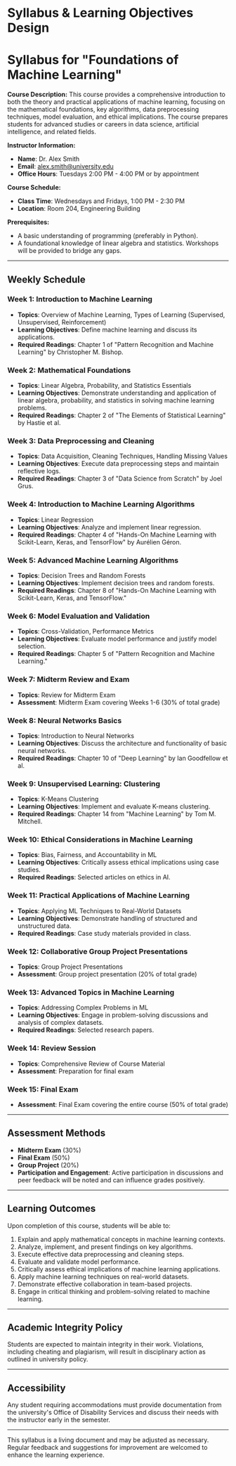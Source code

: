 Syllabus & Learning Objectives Design
=====================================

# Syllabus for "Foundations of Machine Learning"

**Course Description:**
This course provides a comprehensive introduction to both the theory and practical applications of machine learning, focusing on the mathematical foundations, key algorithms, data preprocessing techniques, model evaluation, and ethical implications. The course prepares students for advanced studies or careers in data science, artificial intelligence, and related fields.

**Instructor Information:**
- **Name**: Dr. Alex Smith
- **Email**: alex.smith@university.edu
- **Office Hours**: Tuesdays 2:00 PM - 4:00 PM or by appointment

**Course Schedule:**
- **Class Time**: Wednesdays and Fridays, 1:00 PM - 2:30 PM
- **Location**: Room 204, Engineering Building

**Prerequisites:**
- A basic understanding of programming (preferably in Python).
- A foundational knowledge of linear algebra and statistics. Workshops will be provided to bridge any gaps.

---

## Weekly Schedule

### Week 1: Introduction to Machine Learning
- **Topics**: Overview of Machine Learning, Types of Learning (Supervised, Unsupervised, Reinforcement)
- **Learning Objectives**: Define machine learning and discuss its applications.
- **Required Readings**: Chapter 1 of "Pattern Recognition and Machine Learning" by Christopher M. Bishop.

### Week 2: Mathematical Foundations
- **Topics**: Linear Algebra, Probability, and Statistics Essentials
- **Learning Objectives**: Demonstrate understanding and application of linear algebra, probability, and statistics in solving machine learning problems.
- **Required Readings**: Chapter 2 of "The Elements of Statistical Learning" by Hastie et al.

### Week 3: Data Preprocessing and Cleaning
- **Topics**: Data Acquisition, Cleaning Techniques, Handling Missing Values
- **Learning Objectives**: Execute data preprocessing steps and maintain reflective logs.
- **Required Readings**: Chapter 3 of "Data Science from Scratch" by Joel Grus.

### Week 4: Introduction to Machine Learning Algorithms
- **Topics**: Linear Regression
- **Learning Objectives**: Analyze and implement linear regression.
- **Required Readings**: Chapter 4 of "Hands-On Machine Learning with Scikit-Learn, Keras, and TensorFlow" by Aurélien Géron.

### Week 5: Advanced Machine Learning Algorithms
- **Topics**: Decision Trees and Random Forests
- **Learning Objectives**: Implement decision trees and random forests.
- **Required Readings**: Chapter 8 of "Hands-On Machine Learning with Scikit-Learn, Keras, and TensorFlow."

### Week 6: Model Evaluation and Validation
- **Topics**: Cross-Validation, Performance Metrics
- **Learning Objectives**: Evaluate model performance and justify model selection.
- **Required Readings**: Chapter 5 of "Pattern Recognition and Machine Learning."

### Week 7: Midterm Review and Exam
- **Topics**: Review for Midterm Exam
- **Assessment**: Midterm Exam covering Weeks 1-6 (30% of total grade)

### Week 8: Neural Networks Basics
- **Topics**: Introduction to Neural Networks
- **Learning Objectives**: Discuss the architecture and functionality of basic neural networks.
- **Required Readings**: Chapter 10 of "Deep Learning" by Ian Goodfellow et al.

### Week 9: Unsupervised Learning: Clustering
- **Topics**: K-Means Clustering
- **Learning Objectives**: Implement and evaluate K-means clustering.
- **Required Readings**: Chapter 14 from "Machine Learning" by Tom M. Mitchell.

### Week 10: Ethical Considerations in Machine Learning
- **Topics**: Bias, Fairness, and Accountability in ML
- **Learning Objectives**: Critically assess ethical implications using case studies.
- **Required Readings**: Selected articles on ethics in AI.

### Week 11: Practical Applications of Machine Learning
- **Topics**: Applying ML Techniques to Real-World Datasets
- **Learning Objectives**: Demonstrate handling of structured and unstructured data.
- **Required Readings**: Case study materials provided in class.

### Week 12: Collaborative Group Project Presentations
- **Topics**: Group Project Presentations
- **Assessment**: Group project presentation (20% of total grade)

### Week 13: Advanced Topics in Machine Learning
- **Topics**: Addressing Complex Problems in ML
- **Learning Objectives**: Engage in problem-solving discussions and analysis of complex datasets.
- **Required Readings**: Selected research papers.

### Week 14: Review Session
- **Topics**: Comprehensive Review of Course Material
- **Assessment**: Preparation for final exam

### Week 15: Final Exam
- **Assessment**: Final Exam covering the entire course (50% of total grade)

---

## Assessment Methods
- **Midterm Exam** (30%)
- **Final Exam** (50%)
- **Group Project** (20%)
- **Participation and Engagement**: Active participation in discussions and peer feedback will be noted and can influence grades positively.

---

## Learning Outcomes
Upon completion of this course, students will be able to:
1. Explain and apply mathematical concepts in machine learning contexts.
2. Analyze, implement, and present findings on key algorithms.
3. Execute effective data preprocessing and cleaning steps.
4. Evaluate and validate model performance.
5. Critically assess ethical implications of machine learning applications.
6. Apply machine learning techniques on real-world datasets.
7. Demonstrate effective collaboration in team-based projects.
8. Engage in critical thinking and problem-solving related to machine learning.

---

## Academic Integrity Policy
Students are expected to maintain integrity in their work. Violations, including cheating and plagiarism, will result in disciplinary action as outlined in university policy.

---

## Accessibility
Any student requiring accommodations must provide documentation from the university's Office of Disability Services and discuss their needs with the instructor early in the semester.

---

This syllabus is a living document and may be adjusted as necessary. Regular feedback and suggestions for improvement are welcomed to enhance the learning experience.